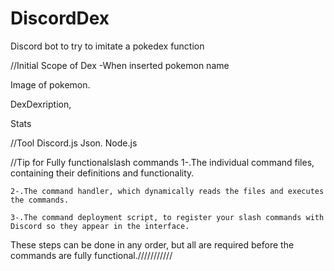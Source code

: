 # DiscordDex
Discord bot to try to imitate a pokedex function

//Initial Scope of Dex
-When inserted pokemon name

Image of pokemon.

DexDexription,

Stats

//Tool
Discord.js
Json.
Node.js

//Tip for Fully functionalslash commands
    1-.The individual command files, containing their definitions and functionality.
    
    2-.The command handler, which dynamically reads the files and executes the commands.
    
    3-.The command deployment script, to register your slash commands with Discord so they appear in the interface.

These steps can be done in any order, but all are required before the commands are fully functional.///////////